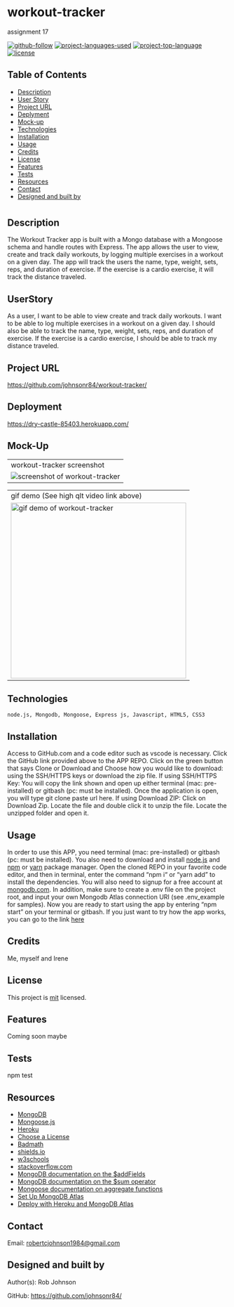  # workout-tracker
 assignment 17

  [![github-follow](https://img.shields.io/github/followers/johnsonr84?label=Follow&logoColor=lightgrey&style=social)](https://github.com/johnsonr84)
  [![project-languages-used](https://img.shields.io/github/languages/count/johnsonr84/readme-generator?color=orange)](https://github.com/johnsonr84/workout-tracker)
  [![project-top-language](https://img.shields.io/github/languages/top/johnsonr84/readme-generator?color=yellow)](https://github.com/johnsonr84/workout-tracker)
  [![license](https://img.shields.io/badge/license-mit-brightgreen.svg)](https://choosealicense.com/licenses/mit/)

  ## Table of Contents 
  * [Description](#Description)
  * [User Story](#UserStory)
  * [Project URL](#Project-URL)
  * [Deplyment](#Deployment)
  * [Mock-up](#Mock-up)
  * [Technologies](#Technologies)
  * [Installation](#Installation)
  * [Usage](#Usage)
  * [Credits](#Credits)
  * [License](#License)
  * [Features](#Features)
  * [Tests](#Tests)
  * [Resources](#Resources)
  * [Contact](#Contact)
  * [Designed and built by](#Designed-and-built-by)
  #
  
  ## Description 
  The Workout Tracker app is built with a Mongo database with a Mongoose schema and handle routes with Express. The app allows the user to view, create and track daily workouts, by logging multiple exercises in a workout on a given day. The app will track the users the name, type, weight, sets, reps, and duration of exercise. If the exercise is a cardio exercise, it will track the distance traveled. 

  ## UserStory 
  As a user, I want to be able to view create and track daily workouts. I want to be able to log multiple exercises in a workout on a given day. I should also be able to track the name, type, weight, sets, reps, and duration of exercise. If the exercise is a cardio exercise, I should be able to track my distance traveled.

  ## Project URL
  https://github.com/johnsonr84/workout-tracker/ 

  ## Deployment
  https://dry-castle-85403.herokuapp.com/


  ## Mock-Up
   <table>
    <tr>
      <td>workout-tracker screenshot</td>
    </tr>
    <tr>
      <td><img src="assets/img/workout-tracker-demo.png" height=auto alt="screenshot of workout-tracker"></td>
    </tr>
  </table>
  <table>
    <tr>
      <td>gif demo (See high qlt video link above)</td>
    </tr>
     <tr>
      <td><img src="assets/img/workout-tracker-demo.gif" height=400px alt="gif demo of workout-tracker"></td>
    </tr>
  </table>

  ## Technologies 
  ```
  node.js, Mongodb, Mongoose, Express js, Javascript, HTML5, CSS3
  ```

  ## Installation 
  Access to GitHub.com and a code editor such as vscode is necessary. Click the GitHub link provided above to the APP REPO. Click on the green button that says Clone or Download and Choose how you would like to download: using the SSH/HTTPS keys or download the zip file. If using SSH/HTTPS Key: You will copy the link shown and open up either terminal (mac: pre-installed) or gitbash (pc: must be installed). Once the application is open, you will type git clone paste url here. If using Download ZIP: Click on Download Zip. Locate the file and double click it to unzip the file. Locate the unzipped folder and open it.

  ## Usage 
  In order to use this APP, you need terminal (mac: pre-installed) or gitbash (pc: must be installed). You also need to download and install [node.js](https://nodejs.org/en/) and [npm](www.npmjs.com) or [yarn](https://yarnpkg.com/) package manager. Open the cloned REPO in your favorite code editor, and then in terminal, enter the command “npm i“ or “yarn add”  to install the dependencies. You will also need to signup for a free account at [mongodb.com](https://www.mongodb.com/). In addition, make sure to create a .env file on the project root, and input your own Mongodb Atlas connection URI (see .env_example for samples). Now you are ready to start using  the app by entering “npm start” on your terminal or gitbash. If you just want to try how the app works, you can go to the link [here](<heroku deployment url>)

  ## Credits 
  Me, myself and Irene 

  ## License 
  This project is [mit](https://choosealicense.com/licenses/mit/) licensed.

  ## Features
  Coming soon maybe 

  ## Tests
  npm test 

  ## Resources
  * [MongoDB](https://www.mongodb.com/cloud/atlas) 
  * [Mongoose.js](https://mongoosejs.com/)
  * [Heroku](https://www.heroku.com/home)
  * [Choose a License](https://choosealicense.com/)
  * [Badmath](https://img.shields.io/github/languages/top/nielsenjared/badmath)
  * [shields.io](https://shields.io/)
  * [w3schools](https://www.w3schools.com/)
  * [stackoverflow.com](https://stackoverflow.com/)
  * [MongoDB documentation on the $addFields](https://docs.mongodb.com/manual/reference/operator/aggregation/addFields/)
  * [MongoDB documentation on the $sum operator](https://docs.mongodb.com/manual/reference/operator/aggregation/sum/)
  * [Mongoose documentation on aggregate functions](https://mongoosejs.com/docs/api.html#aggregate_Aggregate)
  * [Set Up MongoDB Atlas](../04-Important/MongoAtlas-Setup.md)
  * [Deploy with Heroku and MongoDB Atlas](../04-Important/MongoAtlas-Deploy.md)

  ## Contact
  Email: robertcjohnson1984@gmail.com 

  ## Designed and built by
  Author(s): Rob Johnson  

  GitHub: https://github.com/johnsonr84/ 